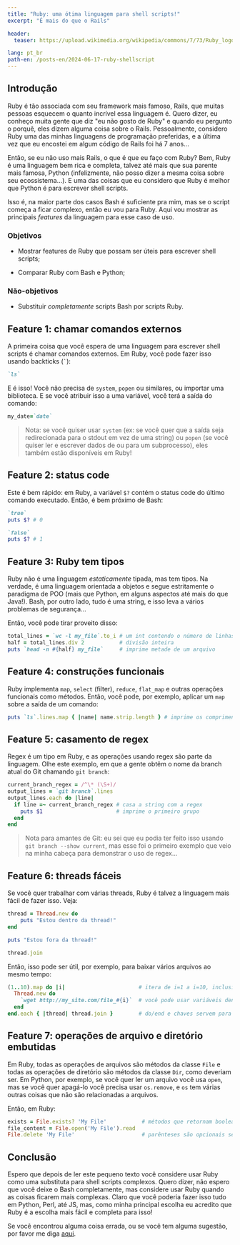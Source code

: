 ```yaml
---
title: "Ruby: uma ótima linguagem para shell scripts!"
excerpt: "É mais do que o Rails"

header:
  teaser: https://upload.wikimedia.org/wikipedia/commons/7/73/Ruby_logo.svg

lang: pt_br
path-en: /posts-en/2024-06-17-ruby-shellscript
---
```


## Introdução

Ruby é tão associada com seu framework mais famoso, Rails, que muitas pessoas
esquecem o quanto incrível essa linguagem é. Quero dizer, eu conheço muita gente
que diz "eu não gosto de Ruby" e quando eu pergunto o porquê, eles dizem alguma
coisa sobre o Rails. Pessoalmente, considero Ruby uma das minhas linguagens de
programação preferidas, e a última vez que eu encostei em algum código de Rails
foi há 7 anos...

Então, se eu não uso mais Rails, o que é que eu faço com Ruby? Bem, Ruby é uma
linguagem bem rica e completa, talvez até mais que sua parente mais famosa,
Python (infelizmente, não posso dizer a mesma coisa sobre seu ecossistema...). 
E uma das coisas que eu considero que Ruby é melhor que Python é para escrever
shell scripts.

Isso é, na maior parte dos casos Bash é suficiente pra mim, mas se o script
começa a ficar complexo, então eu vou para Ruby. Aqui vou mostrar as principais
_features_ da linguagem para esse caso de uso.

### Objetivos

- Mostrar features de Ruby que possam ser úteis para escrever shell scripts;

- Comparar Ruby com Bash e Python;

### Não-objetivos

- Substituir _completamente_ scripts Bash por scripts Ruby.

## Feature 1: chamar comandos externos

A primeira coisa que você espera de uma linguagem para escrever shell scripts é
chamar comandos externos. Em Ruby, você pode fazer isso usando backticks (`` ` ``):

~~~ruby
`ls`
~~~

E é isso! Você não precisa de `system`, `popen` ou similares, ou importar uma
biblioteca. E se você atribuir isso a uma variável, você terá a saída do
comando:

~~~ruby
my_date=`date`
~~~

> Nota: se você quiser usar `system` (ex: se você quer que a saída seja
> redirecionada para o stdout em vez de uma string) ou `popen` (se você quiser
> ler e escrever dados de ou para um subprocesso), eles também estão disponíveis
> em Ruby!

## Feature 2: status code

Este é bem rápido: em Ruby, a variável `$?` contém o status code do último
comando executado. Então, é bem próximo de Bash:

~~~ruby
`true`
puts $? # 0

`false`
puts $? # 1
~~~

## Feature 3: Ruby tem tipos

Ruby não é uma linguagem _estaticamente_ tipada, mas tem tipos. Na verdade, é
uma linguagem orientada a objetos e segue estritamente o paradigma de POO (mais
que Python, em alguns aspectos até mais do que Java!). Bash, por outro lado,
tudo é uma string, e isso leva a vários problemas de segurança...

Então, você pode tirar proveito disso:

~~~ruby
total_lines = `wc -l my_file`.to_i # um int contendo o número de linhas de um arquivo
half = total_lines.div 2           # divisão inteira
puts `head -n #{half} my_file`     # imprime metade de um arquivo
~~~

## Feature 4: construções funcionais

Ruby implementa `map`, `select` (filter), `reduce`, `flat_map` e outras
operações funcionais como métodos. Então, você pode, por exemplo, aplicar um
`map` sobre a saída de um comando:

~~~ruby
puts `ls`.lines.map { |name| name.strip.length } # imprime os comprimentos dos nomes de arquivos.
~~~

## Feature 5: casamento de regex

Regex é um tipo em Ruby, e as operações usando regex são parte da
linguagem. Olhe este exemplo, em que a gente obtêm o nome da branch atual do Git
chamando `git branch`:

~~~ruby
current_branch_regex = /^\* (\S+)/
output_lines = `git branch`.lines
output_lines.each do |line|
  if line =~ current_branch_regex # casa a string com a regex
    puts $1                       # imprime o primeiro grupo
  end
end
~~~

> Nota para amantes de Git: eu sei que eu podia ter feito isso usando `git
> branch --show current`, mas esse foi o primeiro exemplo que veio na minha
> cabeça para demonstrar o uso de regex...

## Feature 6: threads fáceis

Se você quer trabalhar com várias threads, Ruby é talvez a linguagem mais fácil
de fazer isso. Veja:

~~~ruby
thread = Thread.new do
    puts "Estou dentro da thread!"
end

puts "Estou fora da thread!"

thread.join
~~~

Então, isso pode ser útil, por exemplo, para baixar vários arquivos ao mesmo
tempo:

~~~ruby
(1..10).map do |i|                       # itera de i=1 a i=10, inclusivamente
  Thread.new do
    `wget http://my_site.com/file_#{i}`  # você pode usar variáveis dentro de comandos!  
  end
end.each { |thread| thread.join }        # do/end e chaves servem para a mesma coisa
~~~

## Feature 7: operações de arquivo e diretório embutidas

Em Ruby, todas as operações de arquivos são métodos da classe `File` e todas as
operações de diretório são métodos da classe `Dir`, como deveriam ser. Em
Python, por exemplo, se você quer ler um arquivo você usa `open`, mas se você
quer apagá-lo você precisa usar `os.remove`, e `os` tem várias outras coisas
que não são relacionadas a arquivos.

Então, em Ruby:

~~~ruby
exists = File.exists? 'My File'           # métodos que retornam booleanos são terminados em ?
file_content = File.open('My File').read
File.delete 'My File'                     # parênteses são opcionais se não há ambiguidade
~~~

## Conclusão

Espero que depois de ler este pequeno texto você considere usar Ruby como uma
substituta para shell scripts complexos. Quero dizer, não espero que você deixe
o Bash completamente, mas considere usar Ruby quando as coisas ficarem mais
complexas. Claro que você poderia fazer isso tudo em Python, Perl, até JS, mas,
como minha principal escolha eu acredito que Ruby é a escolha mais fácil e
completa para isso!

Se você encontrou alguma coisa errada, ou se você tem alguma sugestão, por favor
me diga [aqui](https://github.com/lucasoshiro/lucasoshiro.github.io/issues).
